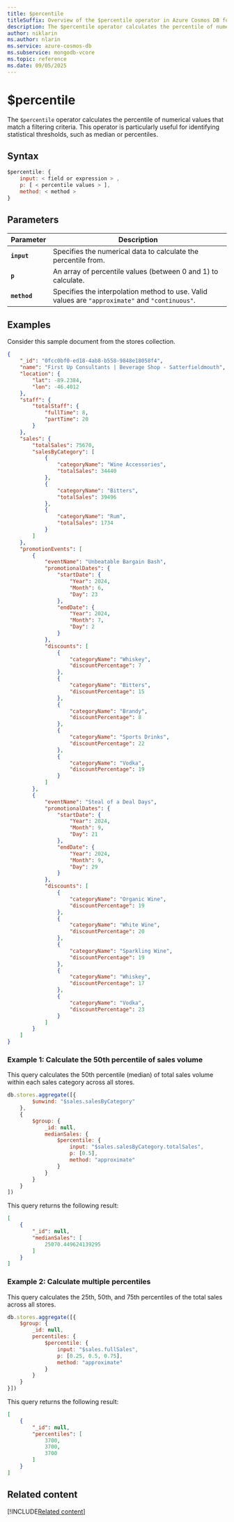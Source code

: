 ```yaml
---
title: $percentile
titleSuffix: Overview of the $percentile operator in Azure Cosmos DB for MongoDB (vCore)
description: The $percentile operator calculates the percentile of numerical values that match a filtering criteria
author: niklarin
ms.author: nlarin
ms.service: azure-cosmos-db
ms.subservice: mongodb-vcore
ms.topic: reference
ms.date: 09/05/2025
---
```


# $percentile

The `$percentile` operator calculates the percentile of numerical values that match a filtering criteria. This operator is particularly useful for identifying statistical thresholds, such as median or percentiles.

## Syntax

```javascript
$percentile: {
    input: < field or expression > ,
    p: [ < percentile values > ],
    method: < method >
}
```

## Parameters  

| Parameter | Description |
| --- | --- |
| **`input`** | Specifies the numerical data to calculate the percentile from. |
| **`p`** | An array of percentile values (between 0 and 1) to calculate. |
| **`method`** | Specifies the interpolation method to use. Valid values are `"approximate"` and `"continuous"`. |

## Examples

Consider this sample document from the stores collection.

```json
{
    "_id": "0fcc0bf0-ed18-4ab8-b558-9848e18058f4",
    "name": "First Up Consultants | Beverage Shop - Satterfieldmouth",
    "location": {
        "lat": -89.2384,
        "lon": -46.4012
    },
    "staff": {
        "totalStaff": {
            "fullTime": 8,
            "partTime": 20
        }
    },
    "sales": {
        "totalSales": 75670,
        "salesByCategory": [
            {
                "categoryName": "Wine Accessories",
                "totalSales": 34440
            },
            {
                "categoryName": "Bitters",
                "totalSales": 39496
            },
            {
                "categoryName": "Rum",
                "totalSales": 1734
            }
        ]
    },
    "promotionEvents": [
        {
            "eventName": "Unbeatable Bargain Bash",
            "promotionalDates": {
                "startDate": {
                    "Year": 2024,
                    "Month": 6,
                    "Day": 23
                },
                "endDate": {
                    "Year": 2024,
                    "Month": 7,
                    "Day": 2
                }
            },
            "discounts": [
                {
                    "categoryName": "Whiskey",
                    "discountPercentage": 7
                },
                {
                    "categoryName": "Bitters",
                    "discountPercentage": 15
                },
                {
                    "categoryName": "Brandy",
                    "discountPercentage": 8
                },
                {
                    "categoryName": "Sports Drinks",
                    "discountPercentage": 22
                },
                {
                    "categoryName": "Vodka",
                    "discountPercentage": 19
                }
            ]
        },
        {
            "eventName": "Steal of a Deal Days",
            "promotionalDates": {
                "startDate": {
                    "Year": 2024,
                    "Month": 9,
                    "Day": 21
                },
                "endDate": {
                    "Year": 2024,
                    "Month": 9,
                    "Day": 29
                }
            },
            "discounts": [
                {
                    "categoryName": "Organic Wine",
                    "discountPercentage": 19
                },
                {
                    "categoryName": "White Wine",
                    "discountPercentage": 20
                },
                {
                    "categoryName": "Sparkling Wine",
                    "discountPercentage": 19
                },
                {
                    "categoryName": "Whiskey",
                    "discountPercentage": 17
                },
                {
                    "categoryName": "Vodka",
                    "discountPercentage": 23
                }
            ]
        }
    ]
}
```

### Example 1: Calculate the 50th percentile of sales volume

This query calculates the 50th percentile (median) of total sales volume within each sales category across all stores.

```javascript
db.stores.aggregate([{
        $unwind: "$sales.salesByCategory"
    },
    {
        $group: {
            _id: null,
            medianSales: {
                $percentile: {
                    input: "$sales.salesByCategory.totalSales",
                    p: [0.5],
                    method: "approximate"
                }
            }
        }
    }
])
```

This query returns the following result:

```json
[
    {
        "_id": null,
        "medianSales": [
            25070.449624139295
        ]
    }
]
```

### Example 2: Calculate multiple percentiles

This query calculates the 25th, 50th, and 75th percentiles of the total sales across all stores.

```javascript
db.stores.aggregate([{
    $group: {
        _id: null,
        percentiles: {
            $percentile: {
                input: "$sales.fullSales",
                p: [0.25, 0.5, 0.75],
                method: "approximate"
            }
        }
    }
}])
```

This query returns the following result:

```json
[
    {
        "_id": null,
        "percentiles": [
            3700,
            3700,
            3700
        ]
    }
]
```

## Related content

[!INCLUDE[Related content](../includes/related-content.md)]
